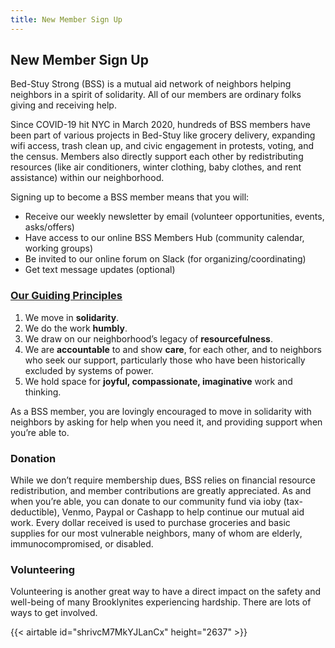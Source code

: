 ```yaml
---
title: New Member Sign Up
---
```

## New Member Sign Up

Bed-Stuy Strong (BSS) is a mutual aid network of neighbors helping neighbors in a spirit of solidarity. All of our members are ordinary folks giving and receiving help.

Since COVID-19 hit NYC in March 2020, hundreds of BSS members have been part of various projects in Bed-Stuy like grocery delivery, expanding wifi access, trash clean up, and civic engagement in protests, voting, and the census. Members also directly support each other by redistributing resources (like air conditioners, winter clothing, baby clothes, and rent assistance) within our neighborhood.

Signing up to become a BSS member means that you will:

* Receive our weekly newsletter by email (volunteer opportunities, events, asks/offers)
* Have access to our online BSS Members Hub (community calendar, working groups)
* Be invited to our online forum on Slack (for organizing/coordinating)
* Get text message updates (optional)

### [Our Guiding Principles](http://localhost:5000/principles)

1. We move in **solidarity**.
2. We do the work **humbly**.
3. We draw on our neighborhood’s legacy of **resourcefulness**.
4. We are **accountable** to and show **care**, for each other, and to neighbors who seek our support, particularly those who have been historically excluded by systems of power.
5. We hold space for **joyful, compassionate, imaginative** work and thinking.

As a BSS member, you are lovingly encouraged to move in solidarity with neighbors by asking for help when you need it, and providing support when you’re able to.

### Donation

While we don’t require membership dues, BSS relies on financial resource redistribution, and member contributions are greatly appreciated. As and when you’re able, you can donate to our community fund via ioby (tax-deductible), Venmo, Paypal or Cashapp to help continue our mutual aid work. Every dollar received is used to purchase groceries and basic supplies for our most vulnerable neighbors, many of whom are elderly, immunocompromised, or disabled.

### Volunteering

Volunteering is another great way to have a direct impact on the safety and well-being of many Brooklynites experiencing hardship. There are lots of ways to get involved.

{{< airtable id="shrivcM7MkYJLanCx" height="2637" >}}